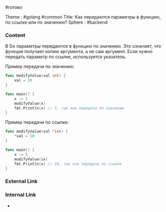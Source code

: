 #готово 

Theme : #golang #common 
Title: Как передаются параметры в функцию, по ссылке или по значению?
Sphere : #backend

### Content

В Go параметры передаются в функцию по значению. Это означает, что функция получает копию аргумента, а не сам аргумент. Если нужно передать параметр по ссылке, используется указатель.

Пример передачи по значению:

```go
func modifyValue(val int) {
    val = 10
}

func main() {
    x := 5
    modifyValue(x)
    fmt.Println(x) // 5, так как передача по значению
}
```

Пример передачи по ссылке:

```go
func modifyValue(val *int) {
    *val = 10
}

func main() {
    x := 5
    modifyValue(&x)
    fmt.Println(x) // 10, так как передача по ссылке
}
```

### External Link



### Internal Link

- 